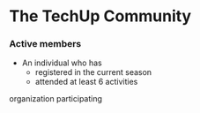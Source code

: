 # The TechUp Community









### Active members

* An individual who has
  * registered in the current season
  * attended at least 6 activities

organization participating&#x20;
